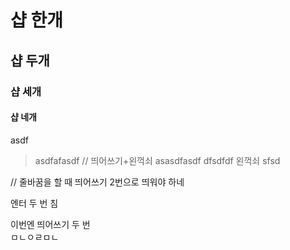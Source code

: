 # 샵 한개

## 샵 두개

### 샵 세개

#### 샵 네개


  asdf
  > asdfafasdf // 띄어쓰기+왼꺽쇠
> asasdfasdf
dfsdfdf
> 왼꺽쇠
sfsd

// 줄바꿈을 할 때 띄어쓰기 2번으로 띄워야 하네

엔터 두 번 침

이번엔 띄어쓰기 두 번  
ㅁㄴㅇㄹㅁㄴ
